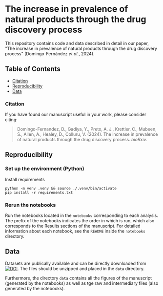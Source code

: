 # The increase in prevalence of natural products through the drug discovery process


This repository contains code and data described in detail in our paper, "The increase in prevalence of natural products through the drug discovery process" (Domingo-Fernández *et al.*, 2024).

## Table of Contents

* [Citation](#citation)
* [Reproducibility](#reproducibility)
* [Data](#data)

### Citation
If you have found our manuscript useful in your work, please consider citing:

> Domingo-Fernandez, D., Gadiya, Y., Preto, A. J., Krettler, C., Mubeen, S., Allen, A., Healey, D., Colluru, V. (2024).
The increase in prevalence of natural products through the drug discovery process. *bioRxiv*.

## Reproducibility

### Set up the environment (Python)

Install requirements

```shell
python -m venv .venv && source ./.venv/bin/activate
pip install -r requirements.txt
```

### Rerun the notebooks

Run the notebooks located in the `notebooks` corresponding to each analysis. The prefix of the notebooks indicates the order in which is run, which also corresponds to the Results sections of the manuscript. For detailed information about each notebook, see the `README` inside the `notebooks` directory.

## Data

Datasets are publically available and can be directly downloaded from [![DOI](https://zenodo.org/badge/DOI/10.5281/zenodo.10404954.svg)](https://doi.org/10.5281/zenodo.10404954). The files should be unzipped and placed in the `data` directory.


Furthermore, the directory `data` contains all the figures of the manuscript (generated by the notebooks) as well as tge raw and intermediary files (also generated by the notebooks).

